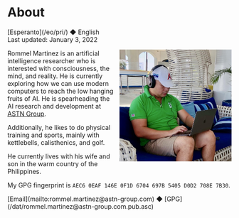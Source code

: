 About
=====

<div class="center">[Esperanto](/eo/pri/) ◆ English</div>
<div class="center">Last updated: January 3, 2022</div>

<div>
<img src="/bil/ebzzry.webp" style="float: right; width: 50%; margin: 0px 0px 0px 10px">

Rommel Martinez is an artificial intelligence researcher who is interested with
consciousness, the mind, and reality. He is currently exploring how we can use
modern computers to reach the low hanging fruits of AI. He is spearheading the
AI research and development at
[ASTN Group](https://astn-group.com).

Additionally, he likes to do physical training and sports, mainly with
kettlebells, calisthenics, and golf.

He currently lives with his wife and son in the warm country of the Philippines.

My GPG fingerprint is `AEC6 0EAF 146E 0F1D 6704 697B 5405 D0D2 708E 7B30`.
</div>
<div class="center">
[Email](mailto:rommel.martinez@astn-group.com) ◆ [GPG](/dat/rommel.martinez@astn-group.com.pub.asc)<br>
</div>
